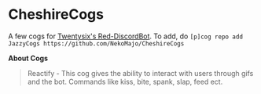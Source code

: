 # CheshireCogs
A few cogs for [Twentysix's Red-DiscordBot](https://github.com/Twentysix26/Red-DiscordBot).
To add, do `[p]cog repo add JazzyCogs https://github.com/NekoMajo/CheshireCogs`

**About Cogs**

>Reactify - This cog gives the ability to interact with users through gifs and the bot. Commands like kiss, bite, spank, slap, feed ect. 
